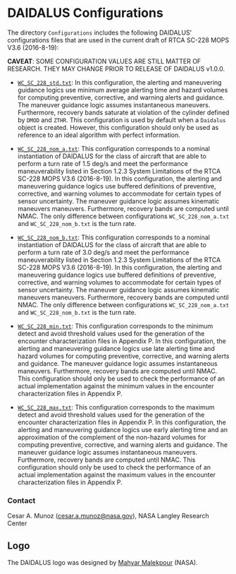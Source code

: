 DAIDALUS Configurations
========

The directory `Configurations` includes the following DAIDALUS' configurations files
that are used in the current draft of RTCA SC-228 MOPS V3.6
(2016-8-19):

**CAVEAT**: SOME CONFIGURATION VALUES ARE STILL MATTER OF
   RESEARCH. THEY MAY CHANGE PRIOR TO RELEASE OF DAIDALUS v1.0.0.

* [`WC_SC_228_std.txt`](Configurations/WC_SC_228_std.txt):
  In this configuration, the alerting and maneuvering guidance logics use minimum average alerting
  time and hazard volumes for computing preventive, corrective, and warning alerts and
  guidance. The maneuver guidance logic assumes instantaneous
  maneuvers. Furthermore, recovery bands saturate at violation of
  the cylinder defined by `DMOD` and `ZTHR`. This configuration is
  used by default when a `Daidalus` object is created. However, this
  configuration should only be used as reference to an
  ideal algorithm with perfect information.
  
* [`WC_SC_228_nom_a.txt`](Configurations/WC_SC_228_nom_a.txt): This
  configuration corresponds to a nominal instantiation of DAIDALUS for
  the class of aircraft that are able to perform a turn rate of 1.5
  deg/s and meet the performance maneuverability listed in
  Section 1.2.3 System Limitations of the RTCA SC-228 MOPS V3.6
 (2016-8-19).
  In this configuration, the alerting and maneuvering guidance logics
  use buffered definitions of preventive, corrective, and warning
  volumes to accommodate for certain types of sensor uncertainty.
  The maneuver guidance logic assumes kinematic maneuvers
  maneuvers. Furthermore, recovery bands are computed until NMAC.
  The only difference between configurations `WC_SC_228_nom_a.txt` and
  `WC_SC_228_nom_b.txt` is the turn rate.

* [`WC_SC_228_nom_b.txt`](Configurations/WC_SC_228_nom_b.txt): This
  configuration corresponds to a nominal instantiation of DAIDALUS for
  the class of aircraft that are able to perform a turn rate of 3.0
  deg/s and meet the performance maneuverability listed in
  Section 1.2.3 System Limitations of the RTCA SC-228 MOPS V3.6
 (2016-8-19).
  In this configuration, the alerting and maneuvering guidance logics
  use buffered definitions of preventive, corrective, and warning
  volumes to accommodate for certain types of sensor uncertainty.
  The maneuver guidance logic assumes kinematic maneuvers
  maneuvers. Furthermore, recovery bands are computed until NMAC.
  The only difference between configurations `WC_SC_228_nom_a.txt` and
  `WC_SC_228_nom_b.txt` is the turn rate.

* [`WC_SC_228_min.txt`](Configurations/WC_SC_228_min.txt): This
  configuration corresponds to the minimum detect and avoid
  threshold values used for the generation of the encounter
  characterization files in Appendix P.
  In this configuration, the alerting and maneuvering guidance logics use late alerting
  time and hazard volumes for computing preventive, corrective, and warning alerts and
  guidance. The maneuver guidance logic assumes instantaneous
  maneuvers. Furthermore, recovery bands are computed until NMAC.
 This configuration should only be used to check the performance of an actual
  implementation against the minimum values in the
  encounter characterization files in Appendix P.
  
* [`WC_SC_228_max.txt`](Configurations/WC_SC_228_max.txt): This
  configuration corresponds to the maximum detect and avoid
  threshold values used for the generation of the encounter
  characterization files in Appendix P.
  In this configuration, the alerting and maneuvering guidance logics use early alerting
  time and an approximation of the complement of the non-hazard volumes for computing preventive, corrective, and warning alerts and
  guidance. The maneuver guidance logic assumes instantaneous
  maneuvers. Furthermore, recovery bands are computed until NMAC.
  This configuration should only be used to check the performance of an actual
  implementation against the maximum values in the
  encounter characterization files in Appendix P.
   
### Contact

Cesar A. Munoz (cesar.a.munoz@nasa.gov), NASA Langley Research Center

## Logo
The DAIDALUS logo was designed by 
[Mahyar Malekpour](http://shemesh.larc.nasa.gov/people/mrm/publications.htm#ETC) (NASA).

